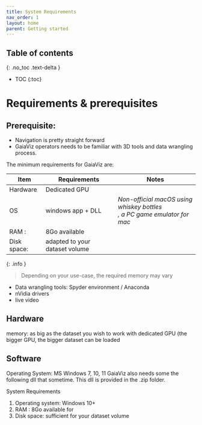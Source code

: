 ```yaml
---
title: System Requirements
nav_order: 1
layout: home
parent: Getting started
---
```


## Table of contents
{: .no_toc .text-delta }

- TOC
{:toc}

# Requirements & prerequisites

## Prerequisite:

- Navigation is pretty straight forward
- GaiaViz operators needs to be familiar with 3D tools and data wrangling process.

The minimum requirements for GaiaViz are:

| Item        | Requirements                   | Notes                                                                      |
| ----------- | ------------------------------ | -------------------------------------------------------------------------- |
| Hardware    | Dedicated GPU                  |                                                                            |
| OS          | windows app + DLL              | *Non-official macOS using whiskey bottles<br>, a PC game emulator for mac* |
| RAM :       | 8Go available                  |                                                                            |
| Disk space: | adapted to your dataset volume |                                                                            |

{: .info }
> Depending on your use-case, the required memory may vary


- Data wrangling tools: Spyder environment / Anaconda 
- nVidia drivers
- live video

## Hardware

memory: as big as the dataset you wish to work with
dedicated GPU (the bigger GPU, the bigger dataset can be loaded

## Software

Operating System: MS Windows 7, 10, 11
GaiaViz also needs some the following dll that sometime.
This dll is provided in the .zip folder.

System Requirements
1. Operating system: Windows 10+ 
2. RAM : 8Go available for
3. Disk space: sufficient for your dataset volume

